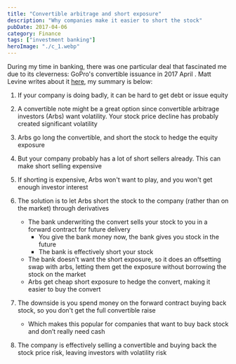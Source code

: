 ```yaml
---
title: "Convertible arbitrage and short exposure"
description: "Why companies make it easier to short the stock"
pubDate: 2017-04-06
category: Finance
tags: ["investment banking"]
heroImage: "./c_1.webp"
---
```


During my time in banking, there was one particular deal that fascinated me due to its cleverness: GoPro's convertible issuance in 2017 April . Matt Levine writes about it [here](https://www.bloomberg.com/opinion/articles/2017-04-06/happy-meals-and-glass-steagall "Matt"), my summary is below:

1. If your company is doing badly, it can be hard to get debt or issue equity 

2. A convertible note might be a great option since convertible arbitrage investors (Arbs) want volatility. Your stock price decline has probably created significant volatility

3. Arbs go long the convertible, and short the stock to hedge the equity exposure

4. But your company probably has a lot of short sellers already. This can make short selling expensive

5. If shorting is expensive, Arbs won't want to play, and you won't get enough investor interest

6. The solution is to let Arbs short the stock to the company (rather than on the market) through derivatives

   * The bank underwriting the convert sells your stock to you in a forward contract for future delivery
     * You give the bank money now, the bank gives you stock in the future
     * The bank is effectively short your stock
   * The bank doesn't want the short exposure, so it does an offsetting swap with arbs, letting them get the exposure without borrowing the stock on the market
   * Arbs get cheap short exposure to hedge the convert, making it easier to buy the convert
  
7. The downside is you spend money on the forward contract buying back stock, so you don't get the full convertible raise

   * Which makes this popular for companies that want to buy back stock and don’t really need cash

8. The company is effectively selling a convertible and buying back the stock price risk, leaving investors with volatility risk

